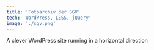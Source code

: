 ```yaml
---
title: 'Fotoarchiv der SGV'
tech: 'WordPress, LESS, jQuery'
image: './sgv.png'
---
```


A clever WordPress site running in a horizontal direction
